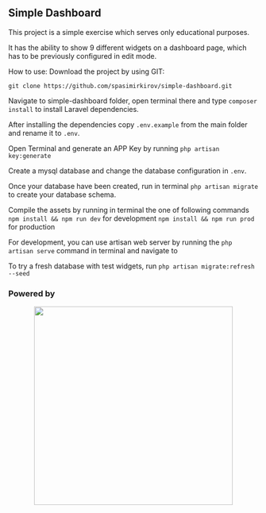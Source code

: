 ## Simple Dashboard

This project is a simple exercise which serves only educational purposes.

It has the ability to show 9 different widgets on a dashboard page, which has to be previously configured in edit mode.

How to use:
Download the project by using GIT: 

`git clone https://github.com/spasimirkirov/simple-dashboard.git`

Navigate to simple-dashboard folder, open terminal there and type `composer install` to install Laravel dependencies.

After installing the dependencies copy `.env.example` from the main folder and rename it to `.env`.

Open Terminal and generate an APP Key by running `php artisan key:generate`

Create a mysql database and change the database configuration in `.env`.

Once your database have been created, run in terminal `php artisan migrate` to create your database schema.

Compile the assets by running in terminal the one of following commands
 `npm install && npm run dev` for development `npm install && npm run prod` for production 

For development, you can use artisan web server by running the `php artisan serve` command in terminal and navigate to 

To try a fresh database with test widgets, run `php artisan migrate:refresh --seed`

### Powered by 
<p align="center"><a href="https://laravel.com" target="_blank">
    <img src="https://raw.githubusercontent.com/laravel/art/master/logo-lockup/5%20SVG/2%20CMYK/1%20Full%20Color/laravel-logolockup-cmyk-red.svg" width="400"></a>
</p>

